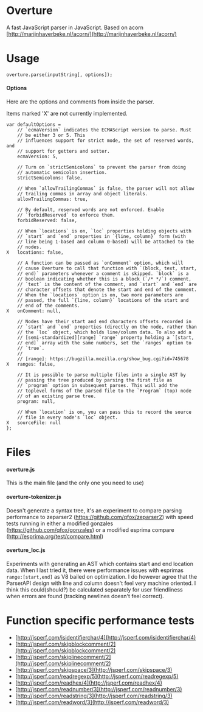 # Overture

A fast JavaScript parser in JavaScript.  Based on acorn [http://marijnhaverbeke.nl/acorn/](http://marijnhaverbeke.nl/acorn/)

# Usage
<code>overture.parse(inputString[, options]);</code>

#### Options
Here are the options and comments from inside the parser.

Items marked 'X' are not currently implemented.

    var defaultOptions =  
        // `ecmaVersion` indicates the ECMAScript version to parse. Must  
        // be either 3 or 5. This  
        // influences support for strict mode, the set of reserved words, and  
        // support for getters and setter.  
        ecmaVersion: 5,  

        // Turn on `strictSemicolons` to prevent the parser from doing  
        // automatic semicolon insertion.  
        strictSemicolons: false,  

        // When `allowTrailingCommas` is false, the parser will not allow  
        // trailing commas in array and object literals.  
        allowTrailingCommas: true,  

        // By default, reserved words are not enforced. Enable  
        // `forbidReserved` to enforce them.  
        forbidReserved: false,  

        // When `locations` is on, `loc` properties holding objects with  
        // `start` and `end` properties in `{line, column}` form (with  
        // line being 1-based and column 0-based) will be attached to the  
        // nodes.  
    X   locations: false,  

        // A function can be passed as `onComment` option, which will  
        // cause Overture to call that function with `(block, text, start,  
        // end)` parameters whenever a comment is skipped. `block` is a  
        // boolean indicating whether this is a block (`/* */`) comment,  
        // `text` is the content of the comment, and `start` and `end` are  
        // character offsets that denote the start and end of the comment.  
        // When the `locations` option is on, two more parameters are  
        // passed, the full `{line, column}` locations of the start and  
        // end of the comments.  
    X   onComment: null,  

        // Nodes have their start and end characters offsets recorded in  
        // `start` and `end` properties (directly on the node, rather than  
        // the `loc` object, which holds line/column data. To also add a  
        // [semi-standardized][range] `range` property holding a `[start,  
        // end]` array with the same numbers, set the `ranges` option to  
        // `true`.  
        //  
        // [range]: https://bugzilla.mozilla.org/show_bug.cgi?id=745678  
    X   ranges: false,  

        // It is possible to parse multiple files into a single AST by  
        // passing the tree produced by parsing the first file as  
        // `program` option in subsequent parses. This will add the  
        // toplevel forms of the parsed file to the `Program` (top) node  
        // of an existing parse tree.  
        program: null,  
        
        // When `location` is on, you can pass this to record the source  
        // file in every node's `loc` object.  
    X   sourceFile: null  
    };

# Files
#### overture.js
This is the main file (and the only one you need to use)

#### overture-tokenizer.js
Doesn't generate a syntax tree, it's an experiment to compare parsing performance to zeparser2 (https://github.com/qfox/zeparser2) with speed tests running in either a modified gonzales (https://github.com/qfox/gonzales) or a modified esprima compare (http://esprima.org/test/compare.html)

#### overture_loc.js
Experiments with generating an AST which contains start and end location data.  When I last tried it, there were performance issues with esprimas <code>range:[start,end]</code> as V8 bailed on optimization.  I do however agree that the ParserAPI design with line and column doesn't feel very machine oriented. I think this could(should?) be calculated separately for user friendliness when errors are found (tracking newlines doesn't feel correct).


# Function specific performance tests

* [http://jsperf.com/isidentifierchar/4](http://jsperf.com/isidentifierchar/4)
* [http://jsperf.com/skipblockcomment/2](http://jsperf.com/skipblockcomment/2)
* [http://jsperf.com/skiplinecomment/2](http://jsperf.com/skiplinecomment/2)
* [http://jsperf.com/skipspace/3](http://jsperf.com/skipspace/3)
* [http://jsperf.com/readregexp/5](http://jsperf.com/readregexp/5)
* [http://jsperf.com/readhex/4](http://jsperf.com/readhex/4)
* [http://jsperf.com/readnumber/3](http://jsperf.com/readnumber/3)
* [http://jsperf.com/readstring/3](http://jsperf.com/readstring/3)
* [http://jsperf.com/readword/3](http://jsperf.com/readword/3)
